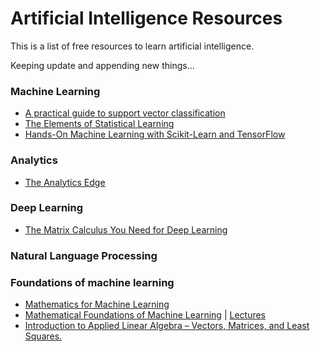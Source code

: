 # Artificial Intelligence Resources


This is a list of free resources to learn artificial intelligence.

Keeping update and appending new things...

### Machine Learning
<ul>
<li><a href="https://scholar.google.com/citations?view_op=view_citation&hl=en&user=SLMkts8AAAAJ&citation_for_view=SLMkts8AAAAJ:X9ykpCP0fEIC" title="Title"> A practical guide to support vector classification</a></li>
<li><a href="https://hastie.su.domains/ElemStatLearn/#:~:text=Elements%20of%20Statistical%20Learning%3A%20data%20mining%2C%20inference%2C%20and%20prediction." title="Title"> The Elements of Statistical Learning</a></li>
<li><a href="https://www.oreilly.com/library/view/hands-on-machine-learning/9781491962282/" title="Title">Hands-On Machine Learning with Scikit-Learn and TensorFlow</a></li>
</ul>


### Analytics
<ul>
<li><a href="https://www.edx.org/es/course/the-analytics-edge" title="Title">The Analytics Edge</a></li>
</ul>


### Deep Learning
<ul>
<li><a href="https://arxiv.org/abs/1802.01528" title="Title"> The Matrix Calculus You Need for Deep Learning</a></li>
</ul>


### Natural Language Processing


### Foundations of machine learning

<ul>
<li><a href="https://mml-book.github.io/" title="Title">Mathematics for Machine Learning
</a></li>
<li><a href="https://willett.psd.uchicago.edu/teaching/mathematical-foundations-of-machine-learning-fall-2021/" title="Title"> Mathematical Foundations of Machine Learning</a> | <a href="https://voices.uchicago.edu/willett/teaching/mathematical-foundations-of-machine-learning-fall-2020/" title="Title"> Lectures </a></li>
<li><a href="https://web.stanford.edu/~boyd/vmls/" title="Title"> Introduction to Applied Linear Algebra – Vectors, Matrices, and Least Squares.
</a></li>
</ul>
